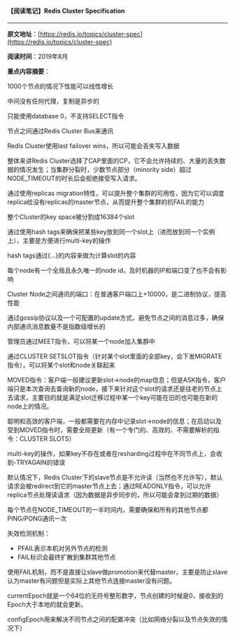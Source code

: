 #### 【阅读笔记】Redis Cluster Specification

---

**原文地址**：[https://redis.io/topics/cluster-spec](https://redis.io/topics/cluster-spec)

**阅读时间**：2019年8月

**重点内容摘要**：

1000个节点的情况下性能可以线性增长

中间没有任何代理，复制是异步的

只能使用database 0，不支持SELECT指令

节点之间通过Redis Cluster Bus来通讯

Redis Cluster使用last failover wins，所以可能会丢失写入数据

整体来讲Redis Cluster选择了CAP里面的CP，它不会允许持续的、大量的丢失数据的情况发生；当集群分裂时，少数节点部分（minority side）超过NODE\_TIMEOUT的时长后会拒绝接受写入请求。

通过使用replicas migration特性，可以提升整个集群的可用性，因为它可以调度replica给没有replicas的master节点，从而提升整个集群的抗FAIL的能力

整个Cluster的key space被分割成16384个slot

通过使用hash tags来确保把某些key放到同一个slot上（进而放到同一个实例上），主要是方便进行multi-key的操作

hash tags通过{...}的内容来做为计算slot的内容

每个node有一个全局且永久唯一的node id，及时机器的IP和端口变了也不会有影响

Cluster Node之间通讯的端口：在普通客户端口上+10000，是二进制协议，提高性能

通过gossip协议以及一个可配置的update方式，避免节点之间的消息过多，确保内部通讯消息数量不是指数级增长的

管理员通过MEET指令，可以将某一个node加入集群中

通过CLUSTER SETSLOT指令（针对某个slot里面的全部key，会下发MIGRATE指令），可以将某个slot和node关联起来

MOVED指令：客户端一般建议更新slot-&gt;node的map信息；但是ASK指令，客户端只是本次查询去查询新的node，接下来针对这个slot的请求还是往老的节点上去请求，主要目的就是满足slot迁移过程中某一个key可能在旧的也可能在新的node上的情况。

聪明和高效的客户端，一般都需要在内存中记录slot-&gt;node的信息；在启动以及受到MOVED指令时，需要全局更新（有一个专门的、高效的、不需要解析的指令：CLUSTER SLOTS）

multi-key的操作，如果key不存在或者在resharding过程中在不同节点上，会收到-TRYAGAIN的错误

默认情况下，Redis Cluster下的slave节点是不允许读（当然也不允许写），默认请求会被redirect到它的master节点上去；通过READONLY指令，可以允许replica节点处理读请求（因为数据是异步同步的，所以可能会拿到过期的数据）

每个节点在NODE\_TIMEOUT的一半时间内，需要确保和所有的其他节点都PING/PONG通讯一次

失效检测机制：

* PFAIL表示本机对另外节点的检测
* FAIL标识会最终扩散到集群其他节点

使用FAIL机制，而不是直接让slave做promotion来代替master，主要是防止slave认为master有问题但是实际上其他节点连接master没有问题。

currentEpoch就是一个64位的无符号整形数字，节点创建的时候是0，接收到的Epoch大于本地的就会更新。

configEpoch用来解决不同节点之间的配置冲突（比如网络分裂以及节点失效的情况下）

